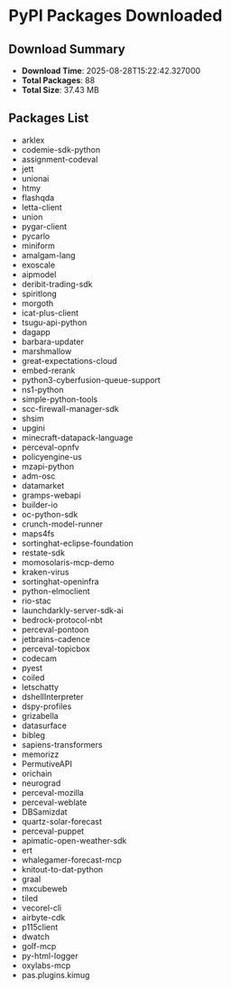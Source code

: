 # PyPI Packages Downloaded

## Download Summary
- **Download Time**: 2025-08-28T15:22:42.327000
- **Total Packages**: 88
- **Total Size**: 37.43 MB

## Packages List
- arklex
- codemie-sdk-python
- assignment-codeval
- jett
- unionai
- htmy
- flashqda
- letta-client
- union
- pygar-client
- pycarlo
- miniform
- amalgam-lang
- exoscale
- aipmodel
- deribit-trading-sdk
- spiritlong
- morgoth
- icat-plus-client
- tsugu-api-python
- dagapp
- barbara-updater
- marshmallow
- great-expectations-cloud
- embed-rerank
- python3-cyberfusion-queue-support
- ns1-python
- simple-python-tools
- scc-firewall-manager-sdk
- shsim
- upgini
- minecraft-datapack-language
- perceval-opnfv
- policyengine-us
- mzapi-python
- adm-osc
- datamarket
- gramps-webapi
- builder-io
- oc-python-sdk
- crunch-model-runner
- maps4fs
- sortinghat-eclipse-foundation
- restate-sdk
- momosolaris-mcp-demo
- kraken-virus
- sortinghat-openinfra
- python-elmoclient
- rio-stac
- launchdarkly-server-sdk-ai
- bedrock-protocol-nbt
- perceval-pontoon
- jetbrains-cadence
- perceval-topicbox
- codecam
- pyest
- coiled
- letschatty
- dshellInterpreter
- dspy-profiles
- grizabella
- datasurface
- bibleg
- sapiens-transformers
- memorizz
- PermutiveAPI
- orichain
- neurograd
- perceval-mozilla
- perceval-weblate
- DBSamizdat
- quartz-solar-forecast
- perceval-puppet
- apimatic-open-weather-sdk
- ert
- whalegamer-forecast-mcp
- knitout-to-dat-python
- graal
- mxcubeweb
- tiled
- vecorel-cli
- airbyte-cdk
- p115client
- dwatch
- golf-mcp
- py-html-logger
- oxylabs-mcp
- pas.plugins.kimug
